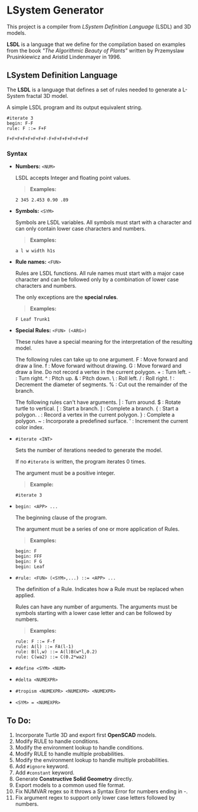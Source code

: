 # LSystem Generator

This project is a compiler from _LSystem Definition Language_ (LSDL) and 3D models.

**LSDL** is a language that we define for the compilation based on examples from the book _"The Algorithmic Beauty of Plants"_ written by Przemyslaw Prusinkiewicz and Aristid Lindenmayer in 1996.

## LSystem Definition Language

The **LSDL** is a language that defines a set of rules needed to generate a L-System fractal 3D model.

A simple LSDL program and its output equivalent string.
```
#iterate 3
begin: F-F
rule: F ::= F+F
```
```
F+F+F+F+F+F+F+F-F+F+F+F+F+F+F+F
```
### Syntax
* **Numbers:** `<NUM>`

  LSDL accepts Integer and floating point values.

  >**Examples:**
  ```
  2 345 2.453 0.90 .89
  ```
* **Symbols:** `<SYM>`

  Symbols are LSDL variables. All symbols must start with a character and can only contain lower case characters and numbers.

  >**Examples:**
  ```
  a l w width h1s
  ```

* **Rule names:** `<FUN>`

  Rules are LSDL functions. All rule names must start with a major case character and can be followed only by a combination of lower case characters and numbers.

  The only exceptions are the **special rules**.

  >**Examples:**
  ```
  F Leaf Trunk1
  ```
* **Special Rules:** `<FUN> (<ARG>)`

  These rules have a special meaning for the interpretation of the resulting model.

  The following rules can take up to one argument.
      F : Move forward and draw a line.
      f : Move forward without drawing.
      G : Move forward and draw a line. Do not record a vertex in the current polygon.
      + : Turn left.
      - : Turn right.
      ^ : Pitch up.
      & : Pitch down.
      \ : Roll left.
      / : Roll right.
      ! : Decrement the diameter of segments.
      % : Cut out the remainder of the branch.

  The following rules can't have arguments.
      | : Turn around.
      $ : Rotate turtle to vertical.
      [ : Start a branch.
      ] : Complete a branch.
      { : Start a polygon.
      . : Record a vertex in the current polygon.
      } : Complete a polygon.
      ~ : Incorporate a predefined surface.
      ' : Increment the current color index.

* `#iterate <INT>`

  Sets the number of iterations needed to generate the model.

  If no `#iterate` is written, the program iterates 0 times.

  The argument must be a positive integer.

  >**Example:**
  ```
  #iterate 3
  ```
* `begin: <APP> ...`

  The beginning clause of the program.

  The argument must be a series of one or more application of Rules.
  >**Examples:**
  ```
  begin: F
  begin: FFF
  begin: F G
  begin: Leaf
  ```
* `#rule: <FUN> (<SYM>,...) ::= <APP> ...`

  The definition of a Rule. Indicates how a Rule must be replaced when applied.

  Rules can have any number of arguments. The arguments must be symbols starting with a lower case letter and can be followed by numbers.
  >**Examples:**
  ```
  rule: F ::= F-f
  rule: A(l) ::= FA(l-1)
  rule: B(l,w) ::= A(l)B(w*l,0.2)
  rule: C(wa2) ::= C(0.2*wa2)
  ```
* `#define <SYM> <NUM>`
* `#delta <NUMEXPR>`
* `#tropism <NUMEXPR> <NUMEXPR> <NUMEXPR>`
* `<SYM> = <NUMEXPR>`

## To Do:
1. Incorporate Turtle 3D and export first **OpenSCAD** models.
2. Modify RULE to handle conditions.
3. Modify the environment lookup to handle conditions.
4. Modify RULE to handle multiple probabilities.
5. Modify the environment lookup to handle multiple probabilities.
6. Add `#ignore` keyword.
7. Add `#constant` keyword.
8. Generate **Constructive Solid Geometry** directly.
9. Export models to a common used file format.
10. Fix NUMVAR regex so it throws a Syntax Error for numbers ending in -.
11. Fix argument regex to support only lower case letters followed by numbers.
